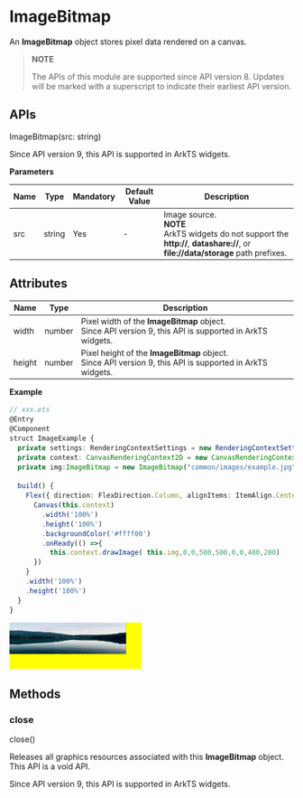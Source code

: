 # ImageBitmap

An **ImageBitmap** object stores pixel data rendered on a canvas.

>  **NOTE**
>
>  The APIs of this module are supported since API version 8. Updates will be marked with a superscript to indicate their earliest API version.

## APIs

ImageBitmap(src: string)

Since API version 9, this API is supported in ArkTS widgets.

**Parameters**

| Name| Type| Mandatory| Default Value| Description                                                    |
| ------ | -------- | ---- | ------ | ------------------------------------------------------------ |
| src    | string   | Yes  | -      | Image source.<br>**NOTE**<br>ArkTS widgets do not support the **http://**, **datashare://**, or **file://data/storage** path prefixes.|



## Attributes

| Name| Type| Description|
| -------- | -------- | -------- |
| width | number | Pixel width of the **ImageBitmap** object.<br>Since API version 9, this API is supported in ArkTS widgets.|
| height | number | Pixel height of the **ImageBitmap** object.<br>Since API version 9, this API is supported in ArkTS widgets.|

**Example**

  ```ts
  // xxx.ets
  @Entry
  @Component
  struct ImageExample {
    private settings: RenderingContextSettings = new RenderingContextSettings(true)
    private context: CanvasRenderingContext2D = new CanvasRenderingContext2D(this.settings)
    private img:ImageBitmap = new ImageBitmap("common/images/example.jpg")

    build() {
      Flex({ direction: FlexDirection.Column, alignItems: ItemAlign.Center, justifyContent: FlexAlign.Center }) {
        Canvas(this.context)
          .width('100%')
          .height('100%')
          .backgroundColor('#ffff00')
          .onReady(() =>{
            this.context.drawImage( this.img,0,0,500,500,0,0,400,200)
        })
      }
      .width('100%')
      .height('100%')
    }
  }
  ```

  ![en-us_image_0000001194352442](figures/en-us_image_0000001194352442.png)



## Methods


### close

close()

Releases all graphics resources associated with this **ImageBitmap** object. This API is a void API.

Since API version 9, this API is supported in ArkTS widgets.
